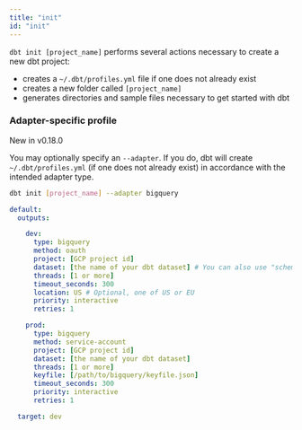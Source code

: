 ```yaml
---
title: "init"
id: "init"
---
```


`dbt init [project_name]` performs several actions necessary to create a new dbt project:

- creates a `~/.dbt/profiles.yml` file if one does not already exist
- creates a new folder called `[project_name]`
- generates directories and sample files necessary to get started with dbt

### Adapter-specific profile
<Changelog>New in v0.18.0</Changelog>

You may optionally specify an `--adapter`. If you do, dbt will create `~/.dbt/profiles.yml` 
(if one does not already exist) in accordance with the intended adapter type.

```bash
dbt init [project_name] --adapter bigquery
```

<File name='~/.dbt/profiles.yml'>

```yml
default:
  outputs:

    dev:
      type: bigquery
      method: oauth
      project: [GCP project id]
      dataset: [the name of your dbt dataset] # You can also use "schema" here
      threads: [1 or more]
      timeout_seconds: 300
      location: US # Optional, one of US or EU
      priority: interactive
      retries: 1

    prod:
      type: bigquery
      method: service-account
      project: [GCP project id]
      dataset: [the name of your dbt dataset]
      threads: [1 or more]
      keyfile: [/path/to/bigquery/keyfile.json]
      timeout_seconds: 300
      priority: interactive
      retries: 1

  target: dev
```

</File>